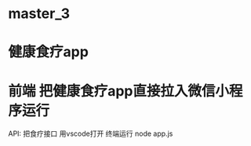 # master_3
健康食疗app
==========
前端 把健康食疗app直接拉入微信小程序运行
=========
API:
把食疗接口 用vscode打开
终端运行 node app.js
